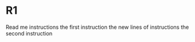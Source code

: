 # R1
Read me instructions
the first instruction
the new lines of instructions
the second instruction
